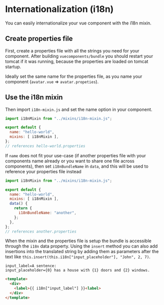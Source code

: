 # Internationalization (i18n)

You can easily internationalize your vue component with the i18n mixin.

## Create properties file

First, create a properties file with all the strings you need for your component. After building `vuecomponents/bundle` you should restart your tomcat if it was running, because the properties are loaded on tomcat startup.

Ideally set the same name for the properties file, as you name your component (`avatar.vue` => `avatar.propeties`).

## Use the i18n mixin

Then import `i18n-mixin.js` and set the name option in your component.

```js
import i18nMixin from "../mixins/i18n-mixin.js";

export default {
  name: "hello-world",
  mixins: [ i18nMixin ],
};
// references hello-world.properties
```

If `name` does not fit your use-case (if another properties file with your components name already or you want to share one file across components),
then set `i18nBundleName` in `data`, and this will be used to reference your properties file instead

```js
import i18nMixin from "../mixins/i18n-mixin.js";

export default {
  name: "hello-world",
  mixins: [ i18nMixin ],
  data() {
    return {
      i18nBundleName: "another",
    };
  },
};
// references another.properties
```

When the mixin and the properties file is setup the bundle is accessible through the
`i18n` data property. Using the `insert` method you can also add insertions into the
translated string by adding them as parameters after the text like `this.insert(this.i18n["input_placeholder"], "John", 2, 7)`.

```properties
input_label=A sentence:
input_placeholder={0} has a house with {1} doors and {2} windows.
```

```html
<template>
  <div>
    <label>{{ i18n["input_label"] }}<label>
  </div>
</template>
```